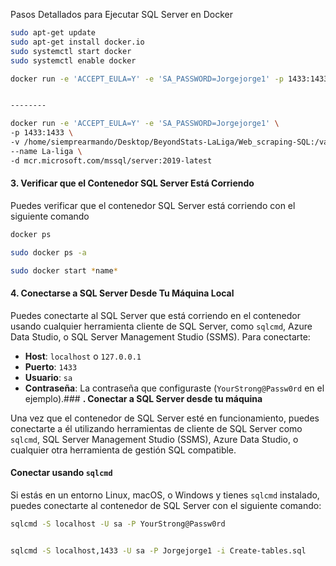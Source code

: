 Pasos Detallados para Ejecutar SQL Server en Docker

```bash
sudo apt-get update
sudo apt-get install docker.io
sudo systemctl start docker
sudo systemctl enable docker

```

```bash
docker run -e 'ACCEPT_EULA=Y' -e 'SA_PASSWORD=Jorgejorge1' -p 1433:1433 -d mcr.microsoft.com/mssql/server:2019-latest


--------

docker run -e 'ACCEPT_EULA=Y' -e 'SA_PASSWORD=Jorgejorge1' \
-p 1433:1433 \
-v /home/siemprearmando/Desktop/BeyondStats-LaLiga/Web_scraping-SQL:/var/opt/mssql/sql_files \
--name La-liga \
-d mcr.microsoft.com/mssql/server:2019-latest


```

#### 3. **Verificar que el Contenedor SQL Server Está Corriendo**

Puedes verificar que el contenedor SQL Server está corriendo con el siguiente comando

```bash
docker ps

sudo docker ps -a

sudo docker start *name*

```
#### 4. **Conectarse a SQL Server Desde Tu Máquina Local**

Puedes conectarte al SQL Server que está corriendo en el contenedor usando cualquier herramienta cliente de SQL Server, como `sqlcmd`, Azure Data Studio, o SQL Server Management Studio (SSMS). Para conectarte:

- **Host**: `localhost` o `127.0.0.1`
- **Puerto**: `1433`
- **Usuario**: `sa`
- **Contraseña**: La contraseña que configuraste (`YourStrong@Passw0rd` en el ejemplo).### **. Conectar a SQL Server desde tu máquina**

Una vez que el contenedor de SQL Server esté en funcionamiento, puedes conectarte a él utilizando herramientas de cliente de SQL Server como `sqlcmd`, SQL Server Management Studio (SSMS), Azure Data Studio, o cualquier otra herramienta de gestión SQL compatible.

#### **Conectar usando `sqlcmd`**

Si estás en un entorno Linux, macOS, o Windows y tienes `sqlcmd` instalado, puedes conectarte al contenedor de SQL Server con el siguiente comando:

```bash
sqlcmd -S localhost -U sa -P YourStrong@Passw0rd


sqlcmd -S localhost,1433 -U sa -P Jorgejorge1 -i Create-tables.sql

```

